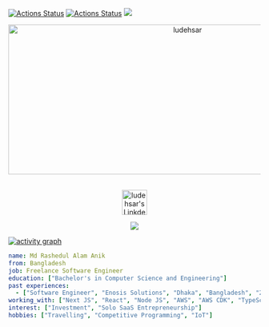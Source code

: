 [![Actions Status](https://github.com/ludehsar/ludehsar/workflows/wakatime-stats/badge.svg)](https://github.com/ludehsar/ludehsar/actions)
[![Actions Status](https://github.com/ludehsar/ludehsar/workflows/update-gh-activity/badge.svg)](https://github.com/ludehsar/ludehsar/actions)
![](https://visitor-badge.glitch.me/badge?page_id=ludehsar.ludehsar)

<!-- <p align="center">
<img alt="loficity" width="600px" src="https://github.com/HyunCafe/HyunCafe/raw/main/assests/loficity.gif" />
</p> -->

<p align="center">
  <img src="https://socialify.git.ci/ludehsar/ludehsar/image?font=Source%20Code%20Pro&language=1&name=1&owner=1&pattern=Plus&pulls=1&stargazers=1&theme=Dark" alt="ludehsar" width="700" height="300" />
</p>

<p align="center">
<br/>
<a href="https://www.linkedin.com/in/ludehsar">
  <img alt="ludehsar's LinkdeIN" width="50px" src="https://user-images.githubusercontent.com/43545812/144035037-0f415fc7-9f96-4517-a370-ccc6e78a714b.png" />
</a>
<br />
</p>

<p align="center">
  <img alig src="https://github-profile-trophy.vercel.app/?username=ludehsar&theme=onedark&column=-1" />
</p>

[![activity graph](https://github-readme-activity-graph.vercel.app/graph?username=ludehsar&theme=github-dark-dimmed&custom_title=ludehsar%20Activity%20Graph&hide_border=true)](https://github.com/ashutosh00710/github-readme-activity-graph)

```yaml
name: Md Rashedul Alam Anik
from: Bangladesh
job: Freelance Software Engineer
education: ["Bachelor's in Computer Science and Engineering"]
past experiences: 
  - ["Software Engineer", "Enosis Solutions", "Dhaka", "Bangladesh", "2022-2023"]
working_with: ["Next JS", "React", "Node JS", "AWS", "AWS CDK", "TypeScript", "React Native"]
interest: ["Investment", "Solo SaaS Entrepreneurship"]
hobbies: ["Travelling", "Competitive Programming", "IoT"]
```
